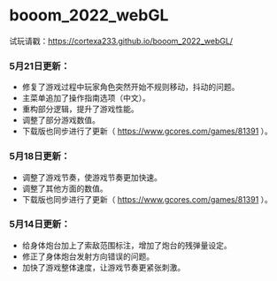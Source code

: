 # booom_2022_webGL

试玩请戳：https://cortexa233.github.io/booom_2022_webGL/

### 5月21日更新：
* 修复了游戏过程中玩家角色突然开始不规则移动，抖动的问题。
* 主菜单追加了操作指南选项（中文）。
* 重构部分逻辑，提升了游戏性能。
* 调整了部分游戏数值。
* 下载版也同步进行了更新（ https://www.gcores.com/games/81391 ）。

### 5月18日更新：
* 调整了游戏节奏，使游戏节奏更加快速。
* 调整了其他方面的数值。
* 下载版也同步进行了更新（ https://www.gcores.com/games/81391 ）。 

### 5月14日更新：
* 给身体炮台加上了索敌范围标注，增加了炮台的残弹量设定。
* 修正了身体炮台发射方向错误的问题。
* 加快了游戏整体速度，让游戏节奏更紧张刺激。
